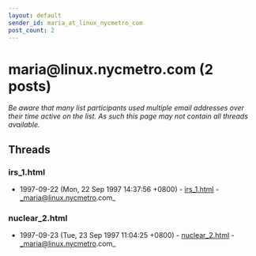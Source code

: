 ```yaml
---
layout: default
sender_id: maria_at_linux_nycmetro_com
post_count: 2
---
```


# maria<span>@</span>linux.nycmetro.com (2 posts)

_Be aware that many list participants used multiple email addresses over their time active on the list. As such this page may not contain all threads available._

## Threads

### irs_1.html
+ 1997-09-22 (Mon, 22 Sep 1997 14:37:56 +0800) - [irs_1.html](/archive/1997/09/86d269903ef234adb94537228b0e33f0cdfcb06dcc2f9941a2e3d9e248b275b9) - _maria@linux.nycmetro.com_

### nuclear_2.html
+ 1997-09-23 (Tue, 23 Sep 1997 11:04:25 +0800) - [nuclear_2.html](/archive/1997/09/db2e6ca11d60406b17f01906a66cc434250faf425397a75de750fd96bfc8e5ee) - _maria@linux.nycmetro.com_


